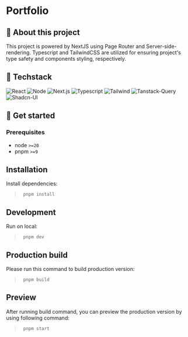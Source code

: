 

# Portfolio

## 🚀 About this project

This project is powered by NextJS using Page Router and Server-side-rendering. Typescript and TailwindCSS are utilized for ensuring project's type safety and components styling, respectively.

## 🤖 Techstack

![React](https://img.shields.io/badge/-React-61DBFB?style=for-the-badge&labelColor=black&logo=react&logoColor=61DBFB)
![Node](https://img.shields.io/badge/Node-3C873A?style=for-the-badge&labelColor=black&logo=node.js&logoColor=3C873A)
![Next.js](https://img.shields.io/badge/next.js-000000?style=for-the-badge&logo=nextdotjs&logoColor=white)
![Typescript](https://img.shields.io/badge/Typescript-007acc?style=for-the-badge&labelColor=black&logo=typescript&logoColor=007acc)
![Tailwind](https://img.shields.io/badge/Tailwind_CSS-06B6D4?style=for-the-badge&logo=tailwindcss&logoColor=06B6D4&labelColor=000000)
![Tanstack-Query](https://img.shields.io/badge/Tanstack%20Query-FF4154?style=for-the-badge&logo=react-query&logoColor=FF4154&labelColor=black)
![Shadcn-UI](https://img.shields.io/badge/Shadcn-white?style=for-the-badge&logo=shadcnui&logoColor=white&labelColor=black)

## 🏁 Get started

### Prerequisites

- node `>=20`
- pnpm `>=9`

## Installation


Install dependencies:

>      pnpm install

## Development

Run on local:

>      pnpm dev

## Production build

Please run this command to build production version:

>      pnpm build

## Preview

After running build command, you can preview the production version by using following command:

>      pnpm start
